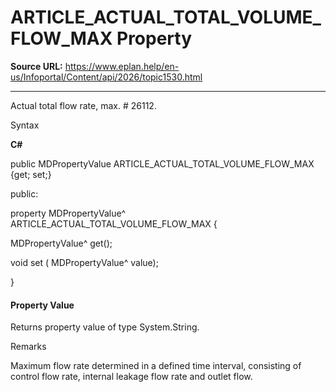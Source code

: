 # ARTICLE_ACTUAL_TOTAL_VOLUME_FLOW_MAX Property

**Source URL:** https://www.eplan.help/en-us/Infoportal/Content/api/2026/topic1530.html

---

Actual total flow rate, max. # 26112.

Syntax

**C#**



public MDPropertyValue ARTICLE_ACTUAL_TOTAL_VOLUME_FLOW_MAX {get; set;}

public:

property MDPropertyValue^ ARTICLE_ACTUAL_TOTAL_VOLUME_FLOW_MAX {

   MDPropertyValue^ get();

   void set (    MDPropertyValue^ value);

}


#### Property Value

Returns property value of type System.String.

Remarks

Maximum flow rate determined in a defined time interval, consisting of control flow rate, internal leakage flow rate and outlet flow.
